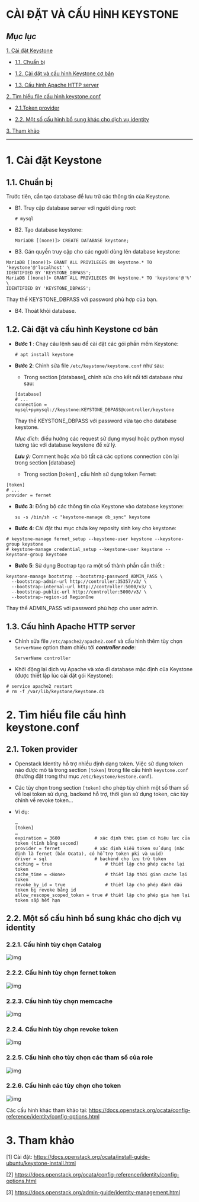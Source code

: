 # CÀI ĐẶT VÀ CẤU HÌNH KEYSTONE

## ***Mục lục***

[1. Cài đặt Keystone](#1)

- [1.1. Chuẩn bị](#1.1)

- [1.2. Cài đặt và cấu hình Keystone cơ bản](#1.2)

- [1.3. Cấu hình Apache HTTP server ](#1.3)

[2. Tìm hiểu file cấu hình keystone.conf](#2)

- [2.1.Token provider](#2.1)

- [2.2.	Một số cấu hình bổ sung khác cho dịch vụ identity](#2.2)

[3. Tham khảo](#3)

---

<a name = "1"></a>
# 1. Cài đặt Keystone

<a name = "1.1"></a>
## 1.1. Chuẩn bị

Trước tiên, cần tạo database để lưu trữ các thông tin của Keystone.

- B1. Truy cập database server với người dùng root: 

   `# mysql`

- B2. Tạo database keystone: 

   `MariaDB [(none)]> CREATE DATABASE keystone;`

- B3. Gán quyền truy cập cho các người dùng lên database keystone:

```
MariaDB [(none)]> GRANT ALL PRIVILEGES ON keystone.* TO 'keystone'@'localhost' \
IDENTIFIED BY 'KEYSTONE_DBPASS';
MariaDB [(none)]> GRANT ALL PRIVILEGES ON keystone.* TO 'keystone'@'%' \
IDENTIFIED BY 'KEYSTONE_DBPASS';
```
Thay thế KEYSTONE_DBPASS với password phù hợp của bạn.

- B4. Thoát khỏi database.

<a name = "1.2"></a>
## 1.2.	Cài đặt và cấu hình Keystone cơ bản

- **Bước 1** : Chạy câu lệnh sau để cài đặt các gói phần mềm Keystone:

  `# apt install keystone`

- **Bước 2**: Chỉnh sửa file `/etc/keystone/keystone.conf` như sau:

  -  Trong section [database], chỉnh sửa cho kết nối tới database như sau:

  ```
  [database]
  # ...
  connection = mysql+pymysql://keystone:KEYSTONE_DBPASS@controller/keystone
  ```
  Thay thế  KEYSTONE_DBPASS với password vừa tạo cho  database keystone.

  *Mục đích*: điều hướng các request sử dụng mysql hoặc python mysql tương tác với database keystone để xử lý.

  ***Lưu ý:*** Comment hoặc xóa bỏ tất cả các options connection còn lại trong section [database]

  -  Trong section [token] , cấu hình sử dụng token Fernet:

```
[token]
# ...
provider = fernet
```
- **Bước 3**: Đồng bộ các thông tin của Keystone vào database keystone:

  `su -s /bin/sh -c "keystone-manage db_sync" keystone`

- **Bước 4**: Cài đặt thư mục chứa key reposity sinh key cho keystone: 

```
# keystone-manage fernet_setup --keystone-user keystone --keystone-group keystone
# keystone-manage credential_setup --keystone-user keystone --keystone-group keystone
```

- **Bước 5**: Sử dụng Bootrap tạo ra một số thành phần cần thiết :

```
keystone-manage bootstrap --bootstrap-password ADMIN_PASS \
  --bootstrap-admin-url http://controller:35357/v3/ \
  --bootstrap-internal-url http://controller:5000/v3/ \
  --bootstrap-public-url http://controller:5000/v3/ \
  --bootstrap-region-id RegionOne
```

Thay thế ADMIN_PASS với password phù hợp cho user admin.

<a name = "1.3"></a>
## 1.3.	Cấu hình Apache HTTP server

- Chỉnh sửa file  `/etc/apache2/apache2.conf` và cấu hình thêm tùy chọn `ServerName` option tham chiếu tới ***controller node***:

  `ServerName controller`

- Khởi động lại dịch vụ Apache và xóa đi database mặc định của Keystone (được thiết lập lúc cài đặt gói Keystone):

```
# service apache2 restart
# rm -f /var/lib/keystone/keystone.db
```

<a name = "2"></a>
# 2. Tìm hiểu file cấu hình keystone.conf

<a name = "2.1"></a>
## 2.1.	Token provider

- Openstack Identity hỗ trợ nhiều định dạng token. Việc sử dụng token nào được mô tả trong section `[token]` trong file cấu hình `keystone.conf` (thường đặt trong thư mục `/etc/keystone/kestone.conf`).

- Các tùy chọn trong section `[token]` cho phép tùy chỉnh một số tham số về loại token sử dụng, backend hỗ trợ, thời gian sử dụng token, các tùy chỉnh về revoke token…

- Ví dụ:

  ```
  …
  [token]
  …
  expiration = 3600				# xác định thời gian có hiệu lực của token (tính bằng second)
  provider = fernet				# xác định kiểu token sử dụng (mặc định là fernet (bản Ocata), có hỗ trợ token pki và uuid)
  driver = sql					# backend cho lưu trữ token
  caching = true					# thiết lập cho phép cache lại token
  cache_time = <None>				# thiết lập thời gian cache lại token
  revoke_by_id = true				# thiết lập cho phép đánh dấu token bị revoke bằng id
  allow_rescope_scoped_token = true	# thiết lập cho phép gia hạn lại token sắp hết hạn
  ```

<a name = "2.2"></a>
## 2.2.	Một số cấu hình bổ sung khác cho dịch vụ identity

### 2.2.1.	Cấu hình tùy chọn Catalog 


![img](../images/3.1.png)


### 2.2.2.	Cấu hình tùy chọn fernet token

![img](../images/3.2.png)


### 2.2.3.	Cấu hình tùy chọn memcache


![img](../images/3.3.png)


### 2.2.4.	Cấu hình tùy chọn revoke token


![img](../images/3.4.png)


### 2.2.5.	Cấu hình cho tùy chọn các tham số của role

![img](../images/3.5.png)


### 2.2.6.	Cấu hình các tùy chọn cho token


![img](../images/3.6.png)

Các cấu hình khác tham khảo tại: https://docs.openstack.org/ocata/config-reference/identity/config-options.html

<a name = "3"></a>
# 3.	Tham khảo

[1] Cài đặt: https://docs.openstack.org/ocata/install-guide-ubuntu/keystone-install.html 

[2] https://docs.openstack.org/ocata/config-reference/identity/config-options.html

[3] https://docs.openstack.org/admin-guide/identity-management.html

